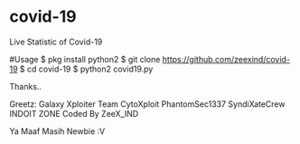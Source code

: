 # covid-19
Live Statistic of Covid-19

#Usage
$ pkg install python2
$ git clone https://github.com/zeexind/covid-19
$ cd covid-19
$ python2 covid19.py

Thanks..

Greetz:
Galaxy Xploiter Team
CytoXploit
PhantomSec1337
SyndiXateCrew
INDOIT ZONE
Coded By ZeeX_IND

Ya Maaf Masih Newbie :V

